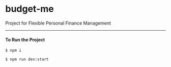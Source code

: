# budget-me

Project for Flexible Personal Finance Management

---

#### To Run the Project

```
$ npm i

$ npm run dev:start
```
